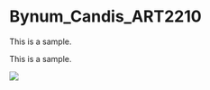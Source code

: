 # Bynum_Candis_ART2210

This is a sample.

This is a sample.

![](https://github.com/cbynum3/Bynum_Candis_ART2210/raw/master/Images/goku%20black.jpg)